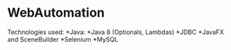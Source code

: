 # WebAutomation

Technologies used:
*Java:
	*Java 8 (Optionals, Lambdas)
	*JDBC
	*JavaFX and SceneBuilder
*Selenium
*MySQL